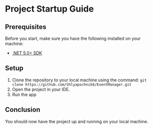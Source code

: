 <h1>Project Startup Guide</h1>
<h2>Prerequisites</h2>
<p>Before you start, make sure you have the following installed on your machine:</p>
<ul>
  <li><a href="https://dotnet.microsoft.com/download">.NET 5.0+ SDK</a></li>
</ul>
<h2>Setup</h2>
<ol>
  <li>Clone the repository to your local machine using the command: <code>git clone https://github.com/Shlyapochnik6/EventManager.git</code></li>
  <li>Open the project in your IDE.</li>
  <li>Run the app</li>
</ol>
<h2>Conclusion</h2>
<p>You should now have the project up and running on your local machine.</p>
